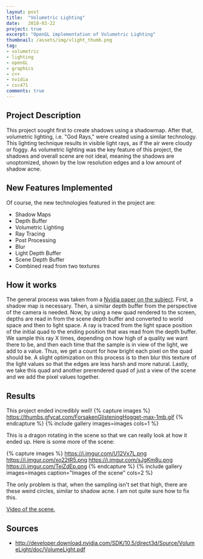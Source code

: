 ```yaml
---
layout: post
title:  "Volumetric Lighting"
date:   2018-03-22
project: true
excerpt: "OpenGL implementation of Volumetric Lighting"
thumbnail: /assets/img/vlight_thumb.png
tag:
- volumetric
- lighting
- openGL
- graphics
- c++
- nvidia
- csc471
comments: true
---
```

## Project Description

This project sought first to create shadows using a shadowmap. After that, volumetric lighting, i.e. "God Rays," were created using a similar technology. This lighting technique results in visible light rays, as if the air were cloudy or foggy. As volumetric lighting was the key feature of this project, the shadows and overall scene are not ideal, meaning the shadows are unoptomized, shown by the low resolution edges and a low amount of shadow acne.

## New Features Implemented
Of course, the new technologies featured in the project are:
* Shadow Maps
* Depth Buffer
* Volumetric Lighting
* Ray Tracing
* Post Processing
* Blur
* Light Depth Buffer
* Scene Depth Buffer
* Combined read from two textures

## How it works

The general process was taken from a [Nvidia paper on the subject](http://developer.download.nvidia.com/SDK/10.5/direct3d/Source/VolumeLight/doc/VolumeLight.pdf). First, a shadow map is necessary. Then, a similar depth buffer from the perspective of the camera is needed. Now, by using a new quad rendered to the screen, depths are read in from the scene depth buffer and converted to world space and then to light space. A ray is traced from the light space position of the initial quad to the ending position that was read from the depth buffer. We sample this ray X times, depending on how high of a quality we want there to be, and then each time that the sample is in view of the light, we add to a value. Thus, we get a count for how bright each pixel on the quad should be. A slight optimization on this process is to then blur this texture of the light values so that the edges are less harsh and more natural. Lastly, we take this quad and another prerendered quad of just a view of the scene and we add the pixel values together.

## Results
This project ended incredibly well!
{% capture images %}
	https://thumbs.gfycat.com/ForsakenGlisteningHogget-max-1mb.gif
{% endcapture %}
{% include gallery images=images cols=1 %}

This is a dragon rotating in the scene so that we can really look at how it ended up. Here is some more of the scene:

{% capture images %}
    https://i.imgur.com/U12Vx7L.png
	https://i.imgur.com/xo22tR5.png
	https://i.imgur.com/sJgKm8u.png
	https://i.imgur.com/TejZdEp.png
{% endcapture %}
{% include gallery images=images caption="Images of the scene" cols=2 %}

The only problem is that, when the sampling isn't set that high, there are these weird circles, similar to shadow acne. I am not quite sure how to fix this.

[Video of the scene.](https://www.youtube.com/watch?v=FMcJD0R-rYQ)

## Sources

* http://developer.download.nvidia.com/SDK/10.5/direct3d/Source/VolumeLight/doc/VolumeLight.pdf
